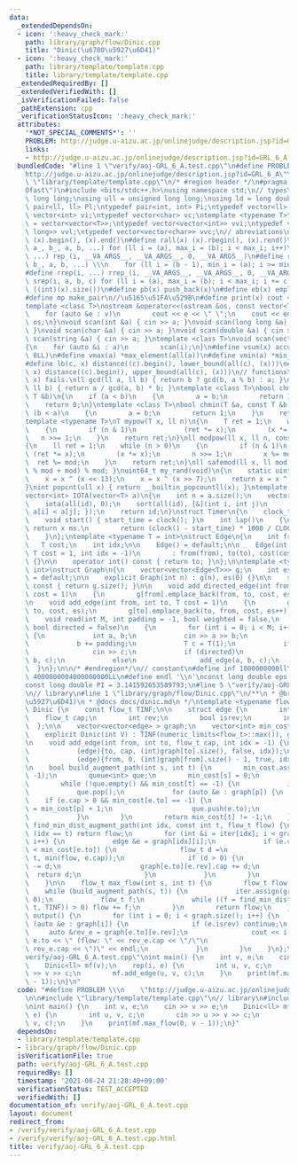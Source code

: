 ```yaml
---
data:
  _extendedDependsOn:
  - icon: ':heavy_check_mark:'
    path: library/graph/flow/Dinic.cpp
    title: "Dinic(\u6700\u5927\u6D41)"
  - icon: ':heavy_check_mark:'
    path: library/template/template.cpp
    title: library/template/template.cpp
  _extendedRequiredBy: []
  _extendedVerifiedWith: []
  _isVerificationFailed: false
  _pathExtension: cpp
  _verificationStatusIcon: ':heavy_check_mark:'
  attributes:
    '*NOT_SPECIAL_COMMENTS*': ''
    PROBLEM: http://judge.u-aizu.ac.jp/onlinejudge/description.jsp?id=GRL_6_A
    links:
    - http://judge.u-aizu.ac.jp/onlinejudge/description.jsp?id=GRL_6_A
  bundledCode: "#line 1 \"verify/aoj-GRL_6_A.test.cpp\"\n#define PROBLEM \\\n    \"\
    http://judge.u-aizu.ac.jp/onlinejudge/description.jsp?id=GRL_6_A\"\n\n#line 2\
    \ \"library/template/template.cpp\"\n/* #region header */\n#pragma GCC optimize(\"\
    Ofast\")\n#include <bits/stdc++.h>\nusing namespace std;\n// types\nusing ll =\
    \ long long;\nusing ull = unsigned long long;\nusing ld = long double;\ntypedef\
    \ pair<ll, ll> Pl;\ntypedef pair<int, int> Pi;\ntypedef vector<ll> vl;\ntypedef\
    \ vector<int> vi;\ntypedef vector<char> vc;\ntemplate <typename T>\nusing mat\
    \ = vector<vector<T>>;\ntypedef vector<vector<int>> vvi;\ntypedef vector<vector<long\
    \ long>> vvl;\ntypedef vector<vector<char>> vvc;\n// abreviations\n#define all(x)\
    \ (x).begin(), (x).end()\n#define rall(x) (x).rbegin(), (x).rend()\n#define rep_(i,\
    \ a_, b_, a, b, ...) for (ll i = (a), max_i = (b); i < max_i; i++)\n#define rep(i,\
    \ ...) rep_(i, __VA_ARGS__, __VA_ARGS__, 0, __VA_ARGS__)\n#define rrep_(i, a_,\
    \ b_, a, b, ...) \\\n    for (ll i = (b - 1), min_i = (a); i >= min_i; i--)\n\
    #define rrep(i, ...) rrep_(i, __VA_ARGS__, __VA_ARGS__, 0, __VA_ARGS__)\n#define\
    \ srep(i, a, b, c) for (ll i = (a), max_i = (b); i < max_i; i += c)\n#define SZ(x)\
    \ ((int)(x).size())\n#define pb(x) push_back(x)\n#define eb(x) emplace_back(x)\n\
    #define mp make_pair\n//\u5165\u51FA\u529B\n#define print(x) cout << x << endl\n\
    template <class T>\nostream &operator<<(ostream &os, const vector<T> &v)\n{\n\
    \    for (auto &e : v)\n        cout << e << \" \";\n    cout << endl;\n    return\
    \ os;\n}\nvoid scan(int &a) { cin >> a; }\nvoid scan(long long &a) { cin >> a;\
    \ }\nvoid scan(char &a) { cin >> a; }\nvoid scan(double &a) { cin >> a; }\nvoid\
    \ scan(string &a) { cin >> a; }\ntemplate <class T>\nvoid scan(vector<T> &a)\n\
    {\n    for (auto &i : a)\n        scan(i);\n}\n#define vsum(x) accumulate(all(x),\
    \ 0LL)\n#define vmax(a) *max_element(all(a))\n#define vmin(a) *min_element(all(a))\n\
    #define lb(c, x) distance((c).begin(), lower_bound(all(c), (x)))\n#define ub(c,\
    \ x) distance((c).begin(), upper_bound(all(c), (x)))\n// functions\n// gcd(0,\
    \ x) fails.\nll gcd(ll a, ll b) { return b ? gcd(b, a % b) : a; }\nll lcm(ll a,\
    \ ll b) { return a / gcd(a, b) * b; }\ntemplate <class T>\nbool chmax(T &a, const\
    \ T &b)\n{\n    if (a < b)\n    {\n        a = b;\n        return 1;\n    }\n\
    \    return 0;\n}\ntemplate <class T>\nbool chmin(T &a, const T &b)\n{\n    if\
    \ (b < a)\n    {\n        a = b;\n        return 1;\n    }\n    return 0;\n}\n\
    template <typename T>\nT mypow(T x, ll n)\n{\n    T ret = 1;\n    while (n > 0)\n\
    \    {\n        if (n & 1)\n            (ret *= x);\n        (x *= x);\n     \
    \   n >>= 1;\n    }\n    return ret;\n}\nll modpow(ll x, ll n, const ll mod)\n\
    {\n    ll ret = 1;\n    while (n > 0)\n    {\n        if (n & 1)\n           \
    \ (ret *= x);\n        (x *= x);\n        n >>= 1;\n        x %= mod;\n      \
    \  ret %= mod;\n    }\n    return ret;\n}\nll safemod(ll x, ll mod) { return (x\
    \ % mod + mod) % mod; }\nuint64_t my_rand(void)\n{\n    static uint64_t x = 88172645463325252ULL;\n\
    \    x = x ^ (x << 13);\n    x = x ^ (x >> 7);\n    return x = x ^ (x << 17);\n\
    }\nint popcnt(ull x) { return __builtin_popcountll(x); }\ntemplate <typename T>\n\
    vector<int> IOTA(vector<T> a)\n{\n    int n = a.size();\n    vector<int> id(n);\n\
    \    iota(all(id), 0);\n    sort(all(id), [&](int i, int j)\n         { return\
    \ a[i] < a[j]; });\n    return id;\n}\nstruct Timer\n{\n    clock_t start_time;\n\
    \    void start() { start_time = clock(); }\n    int lap()\n    {\n        //\
    \ return x ms.\n        return (clock() - start_time) * 1000 / CLOCKS_PER_SEC;\n\
    \    }\n};\ntemplate <typename T = int>\nstruct Edge\n{\n    int from, to;\n \
    \   T cost;\n    int idx;\n\n    Edge() = default;\n\n    Edge(int from, int to,\
    \ T cost = 1, int idx = -1)\n        : from(from), to(to), cost(cost), idx(idx)\
    \ {}\n\n    operator int() const { return to; }\n};\n\ntemplate <typename T =\
    \ int>\nstruct Graph\n{\n    vector<vector<Edge<T>>> g;\n    int es;\n\n    Graph()\
    \ = default;\n\n    explicit Graph(int n) : g(n), es(0) {}\n\n    size_t size()\
    \ const { return g.size(); }\n\n    void add_directed_edge(int from, int to, T\
    \ cost = 1)\n    {\n        g[from].emplace_back(from, to, cost, es++);\n    }\n\
    \n    void add_edge(int from, int to, T cost = 1)\n    {\n        g[from].emplace_back(from,\
    \ to, cost, es);\n        g[to].emplace_back(to, from, cost, es++);\n    }\n\n\
    \    void read(int M, int padding = -1, bool weighted = false,\n             \
    \ bool directed = false)\n    {\n        for (int i = 0; i < M; i++)\n       \
    \ {\n            int a, b;\n            cin >> a >> b;\n            a += padding;\n\
    \            b += padding;\n            T c = T(1);\n            if (weighted)\n\
    \                cin >> c;\n            if (directed)\n                add_directed_edge(a,\
    \ b, c);\n            else\n                add_edge(a, b, c);\n        }\n  \
    \  }\n};\n\n/* #endregion*/\n// constant\n#define inf 1000000000ll\n#define INF\
    \ 4000000004000000000LL\n#define endl '\\n'\nconst long double eps = 0.000000000000001;\n\
    const long double PI = 3.141592653589793;\n#line 5 \"verify/aoj-GRL_6_A.test.cpp\"\
    \n// library\n#line 1 \"library/graph/flow/Dinic.cpp\"\n/**\n * @brief Dinic(\u6700\
    \u5927\u6D41)\n * @docs docs/dinic.md\n */\ntemplate <typename flow_t>\nstruct\
    \ Dinic {\n    const flow_t TINF;\n\n    struct edge {\n        int to;\n    \
    \    flow_t cap;\n        int rev;\n        bool isrev;\n        int idx;\n  \
    \  };\n\n    vector<vector<edge> > graph;\n    vector<int> min_cost, iter;\n\n\
    \    explicit Dinic(int V) : TINF(numeric_limits<flow_t>::max()), graph(V) {}\n\
    \n    void add_edge(int from, int to, flow_t cap, int idx = -1) {\n        graph[from].emplace_back(\n\
    \            (edge){to, cap, (int)graph[to].size(), false, idx});\n        graph[to].emplace_back(\n\
    \            (edge){from, 0, (int)graph[from].size() - 1, true, idx});\n    }\n\
    \n    bool build_augment_path(int s, int t) {\n        min_cost.assign(graph.size(),\
    \ -1);\n        queue<int> que;\n        min_cost[s] = 0;\n        que.push(s);\n\
    \        while (!que.empty() && min_cost[t] == -1) {\n            int p = que.front();\n\
    \            que.pop();\n            for (auto &e : graph[p]) {\n            \
    \    if (e.cap > 0 && min_cost[e.to] == -1) {\n                    min_cost[e.to]\
    \ = min_cost[p] + 1;\n                    que.push(e.to);\n                }\n\
    \            }\n        }\n        return min_cost[t] != -1;\n    }\n\n    flow_t\
    \ find_min_dist_augment_path(int idx, const int t, flow_t flow) {\n        if\
    \ (idx == t) return flow;\n        for (int &i = iter[idx]; i < graph[idx].size();\
    \ i++) {\n            edge &e = graph[idx][i];\n            if (e.cap > 0 && min_cost[idx]\
    \ < min_cost[e.to]) {\n                flow_t d =\n                    find_min_dist_augment_path(e.to,\
    \ t, min(flow, e.cap));\n                if (d > 0) {\n                    e.cap\
    \ -= d;\n                    graph[e.to][e.rev].cap += d;\n                  \
    \  return d;\n                }\n            }\n        }\n        return 0;\n\
    \    }\n\n    flow_t max_flow(int s, int t) {\n        flow_t flow = 0;\n    \
    \    while (build_augment_path(s, t)) {\n            iter.assign(graph.size(),\
    \ 0);\n            flow_t f;\n            while ((f = find_min_dist_augment_path(s,\
    \ t, TINF)) > 0) flow += f;\n        }\n        return flow;\n    }\n\n    void\
    \ output() {\n        for (int i = 0; i < graph.size(); i++) {\n            for\
    \ (auto &e : graph[i]) {\n                if (e.isrev) continue;\n           \
    \     auto &rev_e = graph[e.to][e.rev];\n                cout << i << \"->\" <<\
    \ e.to << \" (flow: \" << rev_e.cap << \"/\"\n                     << e.cap +\
    \ rev_e.cap << \")\" << endl;\n            }\n        }\n    }\n};\n#line 7 \"\
    verify/aoj-GRL_6_A.test.cpp\"\nint main() {\n    int v, e;\n    cin >> v >> e;\n\
    \    Dinic<ll> mf(v);\n    rep(i, e) {\n        int u, v, c;\n        cin >> u\
    \ >> v >> c;\n        mf.add_edge(u, v, c);\n    }\n    print(mf.max_flow(0, v\
    \ - 1));\n}\n"
  code: "#define PROBLEM \\\n    \"http://judge.u-aizu.ac.jp/onlinejudge/description.jsp?id=GRL_6_A\"\
    \n\n#include \"library/template/template.cpp\"\n// library\n#include \"library/graph/flow/Dinic.cpp\"\
    \nint main() {\n    int v, e;\n    cin >> v >> e;\n    Dinic<ll> mf(v);\n    rep(i,\
    \ e) {\n        int u, v, c;\n        cin >> u >> v >> c;\n        mf.add_edge(u,\
    \ v, c);\n    }\n    print(mf.max_flow(0, v - 1));\n}"
  dependsOn:
  - library/template/template.cpp
  - library/graph/flow/Dinic.cpp
  isVerificationFile: true
  path: verify/aoj-GRL_6_A.test.cpp
  requiredBy: []
  timestamp: '2021-08-24 21:28:40+09:00'
  verificationStatus: TEST_ACCEPTED
  verifiedWith: []
documentation_of: verify/aoj-GRL_6_A.test.cpp
layout: document
redirect_from:
- /verify/verify/aoj-GRL_6_A.test.cpp
- /verify/verify/aoj-GRL_6_A.test.cpp.html
title: verify/aoj-GRL_6_A.test.cpp
---
```

